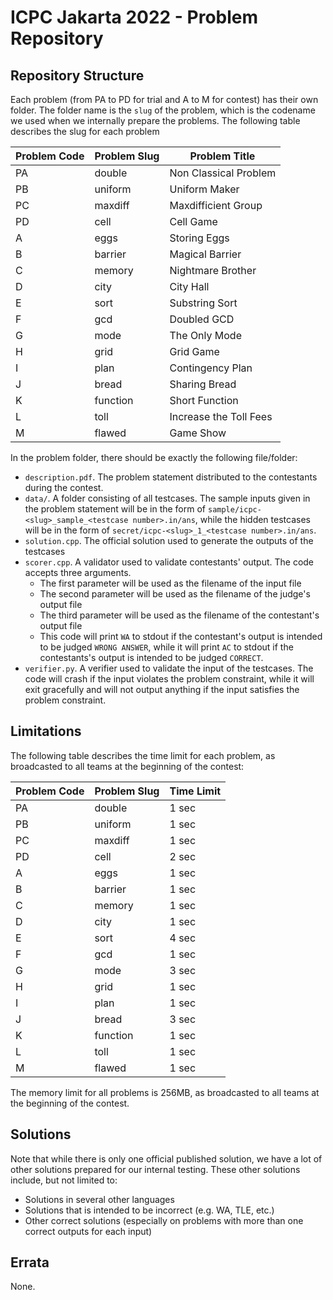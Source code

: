 # ICPC Jakarta 2022 - Problem Repository

## Repository Structure

Each problem (from PA to PD for trial and A to M for contest) has their own folder. The folder name is the `slug` of the problem, which is the codename we used when we internally prepare the problems. The following table describes the slug for each problem

| Problem Code | Problem Slug | Problem Title          |
| ------------ | ------------ | -----------------------|
| PA           | double       | Non Classical Problem  |
| PB           | uniform      | Uniform Maker          |
| PC           | maxdiff      | Maxdifficient Group    |
| PD           | cell         | Cell Game              |
| A            | eggs         | Storing Eggs           |
| B            | barrier      | Magical Barrier        |
| C            | memory       | Nightmare Brother      |
| D            | city         | City Hall              |
| E            | sort         | Substring Sort         |
| F            | gcd          | Doubled GCD            |
| G            | mode         | The Only Mode          |
| H            | grid         | Grid Game              |
| I            | plan         | Contingency Plan       |
| J            | bread        | Sharing Bread          |
| K            | function     | Short Function         |
| L            | toll         | Increase the Toll Fees |
| M            | flawed       | Game Show              |

In the problem folder, there should be exactly the following file/folder:

- `description.pdf`. The problem statement distributed to the contestants during the contest.
- `data/`. A folder consisting of all testcases. The sample inputs given in the problem statement will be in the form of `sample/icpc-<slug>_sample_<testcase number>.in/ans`, while the hidden testcases will be in the form of `secret/icpc-<slug>_1_<testcase number>.in/ans`.
- `solution.cpp`. The official solution used to generate the outputs of the testcases
- `scorer.cpp`. A validator used to validate contestants' output. The code accepts three arguments.
  - The first parameter will be used as the filename of the input file
  - The second parameter will be used as the filename of the judge's output file
  - The third parameter will be used as the filename of the contestant's output file
  - This code will print `WA` to stdout if the contestant's output is intended to be judged `WRONG ANSWER`, while it will print `AC` to stdout if the contestants's output is intended to be judged `CORRECT`.
- `verifier.py`. A verifier used to validate the input of the testcases. The code will crash if the input violates the problem constraint, while it will exit gracefully and will not output anything if the input satisfies the problem constraint.

## Limitations

The following table describes the time limit for each problem, as broadcasted to all teams at the beginning of the contest:

| Problem Code | Problem Slug | Time Limit |
| ------------ | ------------ | ---------- |
| PA           | double       | 1 sec      |
| PB           | uniform      | 1 sec      |
| PC           | maxdiff      | 1 sec      |
| PD           | cell         | 2 sec      |
| A            | eggs         | 1 sec      |
| B            | barrier      | 1 sec      |
| C            | memory       | 1 sec      |
| D            | city         | 1 sec      |
| E            | sort         | 4 sec      |
| F            | gcd          | 1 sec      |
| G            | mode         | 3 sec      |
| H            | grid         | 1 sec      |
| I            | plan         | 1 sec      |
| J            | bread        | 3 sec      |
| K            | function     | 1 sec      |
| L            | toll         | 1 sec      |
| M            | flawed       | 1 sec      |

The memory limit for all problems is 256MB, as broadcasted to all teams at the beginning of the contest.

## Solutions

Note that while there is only one official published solution, we have a lot of other solutions prepared for our internal testing. These other solutions include, but not limited to:

- Solutions in several other languages
- Solutions that is intended to be incorrect (e.g. WA, TLE, etc.)
- Other correct solutions (especially on problems with more than one correct outputs for each input)

## Errata

None.
